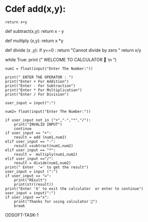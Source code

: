 # Cdef add(x,y):
    return x+y

def subtract(x,y):
    return x - y

def multiply (x,y):
    return x *y

def divide (x ,y):
    if y==0 :
        return "Cannot divide by zero "
    return x/y

while True:
    print (" WELCOME TO CALCULATOR 🙏 \n ")

    num1 = float(input("Enter The Number:"))

    print(" ENTER THE OPERATOR : ")
    print("Enter + For Addition")
    print("Enter - For Subtraction")
    print("Enter * For Multiplication")
    print("Enter / For Division")

    user_input = input(":")

    num2= float(input("Enter The Number:"))

    if user_input not in ("+","-","*","/"):
        print("INVALID INPUT")
        continue
    if user_input == "+":
        result = add (num1,num2) 
    elif user_input == "-":
        result =subtract(num1,num2)
    elif user_input == "*":
        result =  multiply(num1,num2)
    elif user_input =="/":
        result = divide(num1,num2)
    print(" Enter  '=' to get the result")
    user_input = input (":")
    if user_input == "=":
        print("REsult")
        print(str(result))
    print("Enter 'X' to exit the calculator  or enter to continue")
    user_input = input(":")
    if user_input =="x":
        print("Thanks for using calculator 🙏")
        break
ODSOFT-TASK-1
